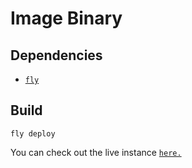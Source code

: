 # Image Binary

## Dependencies
- [`fly`](https://fly.io/docs/hands-on/install-flyctl/)

## Build
```
fly deploy
```

You can check out the live instance [`here.`](https://silent-tree-5820.fly.dev/)


